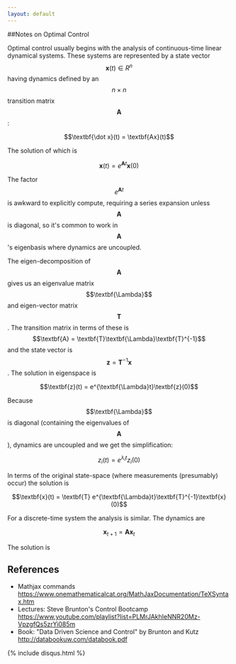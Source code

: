 ```yaml
---
layout: default
---
```


##Notes on Optimal Control

Optimal control usually begins with the analysis of continuous-time linear dynamical systems. These systems are represented by a state vector $$\textbf{x}(t) \in R^n$$ having dynamics defined by an $$n \times n$$ transition matrix $$\textbf{A}$$:

$$\textbf{\dot x}(t) = \textbf{Ax}(t)$$

The solution of which is

$$\textbf{x}(t) = e^{\textbf{A} t}\textbf{x}(0)$$

The factor $$e^{\textbf{A} t}$$ is awkward to explicitly compute, requiring a series expansion unless $$\textbf{A}$$ is diagonal, so it's common to work in $$\textbf{A}$$'s eigenbasis where dynamics are uncoupled.

The eigen-decomposition of $$\textbf{A}$$ gives us an eigenvalue matrix $$\textbf{\Lambda}$$ and eigen-vector matrix $$\textbf{T}$$. The transition matrix in terms of these is $$\textbf{A} = \textbf{T}\textbf{\Lambda}\textbf{T}^{-1}$$ and the state vector is $$\textbf{z} = \textbf{T}^{-1}\textbf{x}$$. The solution in eigenspace is

$$\textbf{z}(t) = e^{\textbf{\Lambda}t}\textbf{z}(0)$$

Because $$\textbf{\Lambda}$$ is diagonal (containing the eigenvalues of $$\textbf{A}$$), dynamics are uncoupled and we get the simplification:

$$z_i(t) = e^{\lambda_i t} z_i(0)$$

In terms of the original state-space (where measurements (presumably) occur) the solution is

$$\textbf{x}(t) = \textbf{T} e^{\textbf{\Lambda}t}\textbf{T}^{-1}\textbf{x}(0)$$

For a discrete-time system the analysis is similar. The dynamics are

$$\textbf{x}_{t+1} = \textbf{Ax}_t$$

The solution is 





## References

- Mathjax commands https://www.onemathematicalcat.org/MathJaxDocumentation/TeXSyntax.htm
- Lectures: Steve Brunton's Control Bootcamp https://www.youtube.com/playlist?list=PLMrJAkhIeNNR20Mz-VpzgfQs5zrYi085m
- Book: "Data Driven Science and Control" by Brunton and Kutz http://databookuw.com/databook.pdf



{% include disqus.html %}